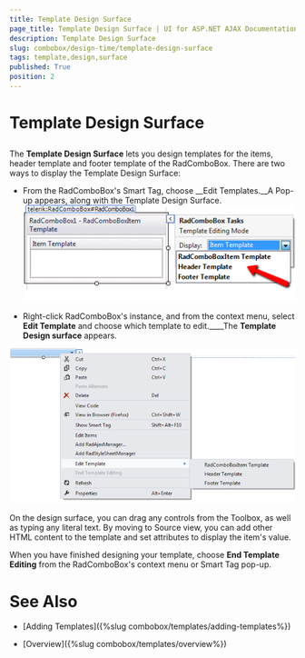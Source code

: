 ```yaml
---
title: Template Design Surface
page_title: Template Design Surface | UI for ASP.NET AJAX Documentation
description: Template Design Surface
slug: combobox/design-time/template-design-surface
tags: template,design,surface
published: True
position: 2
---
```


# Template Design Surface



## 

The __Template Design Surface__ lets you design templates for the items, header template and footer template of the RadComboBox. There are two ways to display the Template Design Surface:

* From the RadComboBox's Smart Tag, choose __Edit Templates.__A Pop-up appears, along with the Template Design Surface. ![combobox edittemplatesmarttag](images/combobox_edittemplatesmarttag.png)

* Right-click RadComboBox's instance, and from the context menu, select __Edit Template__ and choose which template to edit.____The __Template Design surface__ appears.

![combobox edittemplatemenu](images/combobox_edittemplatemenu.png)

On the design surface, you can drag any controls from the Toolbox, as well as typing any literal text. By moving to Source view, you can add other HTML content to the template and set attributes to display the item's value.

When you have finished designing your template, choose __End Template Editing__ from the RadComboBox's context menu or Smart Tag pop-up.

# See Also

 * [Adding Templates]({%slug combobox/templates/adding-templates%})

 * [Overview]({%slug combobox/templates/overview%})

